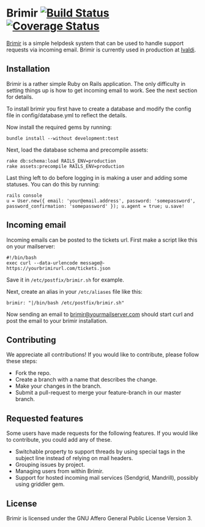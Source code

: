 Brimir [![Build Status](https://travis-ci.org/ivaldi/brimir.png)](https://travis-ci.org/ivaldi/brimir) [![Coverage Status](https://coveralls.io/repos/ivaldi/brimir/badge.png)](https://coveralls.io/r/ivaldi/brimir)
======
[Brimir](http://getbrimir.com/) is a simple helpdesk system that can be used to handle support requests
via incoming email. Brimir is currently used in production at [Ivaldi](http://ivaldi.nl/).

Installation
------------
Brimir is a rather simple Ruby on Rails application. The only difficulty in setting things up is how to get incoming email to work. See the next section for details.

To install brimir you first have to create a database and modify the config file in config/database.yml to reflect the details.

Now install the required gems by running:

    bundle install --without development:test
    
Next, load the database schema and precompile assets:

    rake db:schema:load RAILS_ENV=production
    rake assets:precompile RAILS_ENV=production
    
Last thing left to do before logging in is making a user and adding some statuses. You can do this by running:

    rails console
    u = User.new({ email: 'your@email.address', password: 'somepassword', password_confirmation: 'somepassword' }); u.agent = true; u.save!

Incoming email
--------------
Incoming emails can be posted to the tickets url. First make a script like this on your mailserver:

    #!/bin/bash
    exec curl --data-urlencode message@- https://yourbrimirurl.com/tickets.json

Save it in `/etc/postfix/brimir.sh` for example.

Next, create an alias in your `/etc/aliases` file like this:

    brimir: "|/bin/bash /etc/postfix/brimir.sh"

Now sending an email to brimir@yourmailserver.com should start curl and post
the email to your brimir installation.

Contributing
------------
We appreciate all contributions! If you would like to contribute, please follow these steps:
- Fork the repo.
- Create a branch with a name that describes the change.
- Make your changes in the branch.
- Submit a pull-request to merge your feature-branch in our master branch.

Requested features
------------------
Some users have made requests for the following features. If you would like to contribute, you could add any of these.
- Switchable property to support threads by using special tags in the subject line instead of relying on mail headers.
- Grouping issues by project.
- Managing users from within Brimir.
- Support for hosted incoming mail services (Sendgrid, Mandrill), possibly using griddler gem.

License
-------
Brimir is licensed under the GNU Affero General Public License Version 3.
